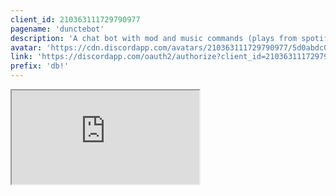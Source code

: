 ```yaml
---
client_id: 210363111729790977
pagename: 'dunctebot'
description: 'A chat bot with mod and music commands (plays from spotify)'
avatar: 'https://cdn.discordapp.com/avatars/210363111729790977/5d0abdc0d13bc11d25b2a01ce1b4c05a.png'
link: 'https://discordapp.com/oauth2/authorize?client_id=210363111729790977&scope=bot&permissions=8'
prefix: 'db!'
---
```

<iframe src="https://bot.duncte123.me/#commands" class="ls-iframe">
<!--
This data was imported from ls.terminal.ink
-->
